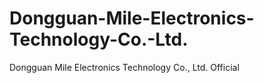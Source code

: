 # Dongguan-Mile-Electronics-Technology-Co.-Ltd.
Dongguan Mile Electronics Technology Co., Ltd. Official
